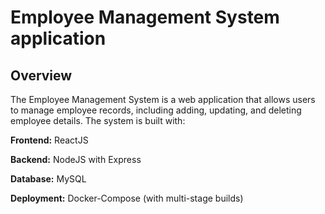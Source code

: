 <h1>Employee Management System application</h1>

## Overview

The Employee Management System is a web application that allows users to manage employee records, including adding, updating, and deleting employee details. The system is built with:

**Frontend:** ReactJS

**Backend:** NodeJS with Express

**Database:** MySQL

**Deployment:** Docker-Compose (with multi-stage builds)
